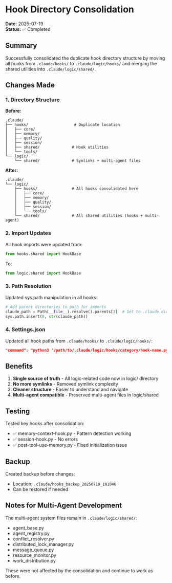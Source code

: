 # Hook Directory Consolidation

**Date:** 2025-07-19  
**Status:** ✅ Completed

## Summary

Successfully consolidated the duplicate hook directory structure by moving all hooks from `.claude/hooks/` to `.claude/logic/hooks/` and merging the shared utilities into `.claude/logic/shared/`.

## Changes Made

### 1. Directory Structure

**Before:**
```
.claude/
├── hooks/                    # Duplicate location
│   ├── core/
│   ├── memory/
│   ├── quality/
│   ├── session/
│   ├── shared/              # Hook utilities
│   └── tools/
└── logic/
    └── shared/              # Symlinks + multi-agent files
```

**After:**
```
.claude/
└── logic/
    ├── hooks/               # All hooks consolidated here
    │   ├── core/
    │   ├── memory/
    │   ├── quality/
    │   ├── session/
    │   └── tools/
    └── shared/              # All shared utilities (hooks + multi-agent)
```

### 2. Import Updates

All hook imports were updated from:
```python
from hooks.shared import HookBase
```

To:
```python
from logic.shared import HookBase
```

### 3. Path Resolution

Updated sys.path manipulation in all hooks:
```python
# Add parent directories to path for imports
claude_path = Path(__file__).resolve().parents[3]  # Get to .claude directory
sys.path.insert(0, str(claude_path))
```

### 4. Settings.json

Updated all hook paths from `.claude/hooks/` to `.claude/logic/hooks/`:
```json
"command": "python3 '/path/to/.claude/logic/hooks/category/hook-name.py'"
```

## Benefits

1. **Single source of truth** - All logic-related code now in logic/ directory
2. **No more symlinks** - Removed symlink complexity
3. **Cleaner structure** - Easier to understand and navigate
4. **Multi-agent compatible** - Preserved multi-agent files in logic/shared

## Testing

Tested key hooks after consolidation:
- ✅ memory-context-hook.py - Pattern detection working
- ✅ session-hook.py - No errors
- ✅ post-tool-use-memory.py - Fixed initialization issue

## Backup

Created backup before changes:
- Location: `.claude/hooks_backup_20250719_181046`
- Can be restored if needed

## Notes for Multi-Agent Development

The multi-agent system files remain in `.claude/logic/shared/`:
- agent_base.py
- agent_registry.py
- conflict_resolver.py
- distributed_lock_manager.py
- message_queue.py
- resource_monitor.py
- work_distribution.py

These were not affected by the consolidation and continue to work as before.